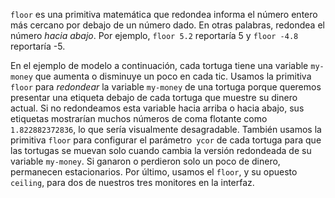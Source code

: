 ﻿`floor` es una primitiva matemática que redondea informa el número entero más cercano por debajo de un número dado. En otras palabras, redondea el número *hacia abajo*. Por ejemplo, `floor 5.2` reportaría 5 y `floor -4.8` reportaría -5.

En el ejemplo de modelo a continuación, cada tortuga tiene una variable `my-money` que aumenta o disminuye un poco en cada tic. Usamos la primitiva `floor` para *redondear* la variable `my-money` de una tortuga porque queremos presentar una etiqueta debajo de cada tortuga que muestre su dinero actual. Si no redondeamos esta variable hacia arriba o hacia abajo, sus etiquetas mostrarían muchos números de coma flotante como `1.822882372836`, lo que sería visualmente desagradable. También usamos la primitiva `floor` para configurar el parámetro` ycor` de cada tortuga para que las tortugas se muevan solo cuando cambia la versión redondeada de su variable `my-money`. Si ganaron o perdieron solo un poco de dinero, permanecen estacionarios. Por último, usamos el `floor`, y su opuesto `ceiling`, para dos de nuestros tres monitores en la interfaz.
